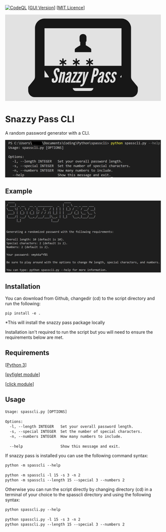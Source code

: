 [![CodeQL](https://github.com/sorzkode/spasscli/actions/workflows/codeql-analysis.yml/badge.svg)](https://github.com/sorzkode/spasscli/actions/workflows/codeql-analysis.yml)
[[GUI Version](https://github.com/sorzkode/spassgui)]
[[MIT Licence](https://en.wikipedia.org/wiki/MIT_License)]


![alt text](https://raw.githubusercontent.com/sorzkode/spasscli/master/assets/splogo.png)

# Snazzy Pass CLI

A random password generator with a CLI.

![alt text](https://raw.githubusercontent.com/sorzkode/spasscli/master/assets/help.png)

## Example

![alt text](https://raw.githubusercontent.com/sorzkode/spasscli/master/assets/example.png)

## Installation

You can download from Github, changedir (cd) to the script directory and run the following:
```
pip install -e .
```
*This will install the snazzy pass package locally 

Installation isn't required to run the script but you will need to ensure the requirements below are met.

## Requirements

  [[Python 3](https://www.python.org/downloads/)]

  [[pyfiglet module](https://pypi.org/project/pyfiglet/)] 

  [[click module](https://pypi.org/project/click/)]

## Usage

```
Usage: spasscli.py [OPTIONS]

Options:
  -l, --length INTEGER   Set your overall password length.
  -s, --special INTEGER  Set the number of special characters.
  -n, --numbers INTEGER  How many numbers to include.

  --help                 Show this message and exit.
```
If snazzy pass is installed you can use the following command syntax:
```
python -m spasscli --help

python -m spasscli -l 15 -s 3 -n 2
python -m spasscli --length 15 --special 3 --numbers 2
```
Otherwise you can run the script directly by changing directory (cd) in a terminal of your choice to the spasscli directory and using the following syntax:
```
python spasscli.py --help

python spasscli.py -l 15 -s 3 -n 2
python spasscli.py --length 15 --special 3 --numbers 2
```




